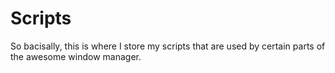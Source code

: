 
# Scripts
So bacisally, this is where I store my scripts that are used by certain parts
of the awesome window manager.

